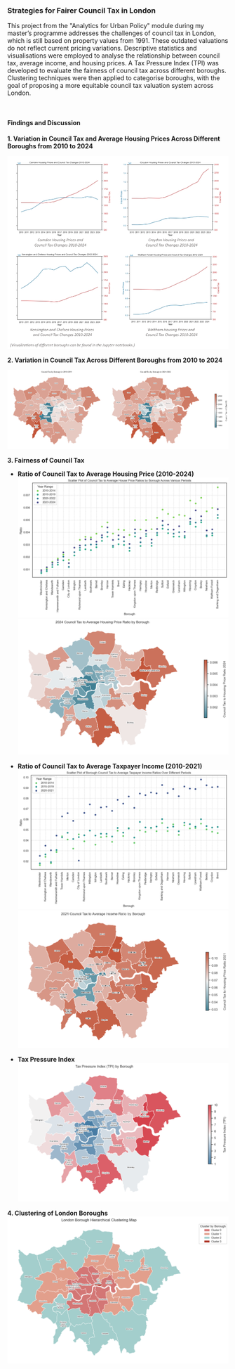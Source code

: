 ### Strategies for Fairer Council Tax in London
This project from the "Analytics for Urban Policy" module during my master’s programme addresses the challenges of council tax in London, which is still based on property values from 1991. These outdated valuations do not reflect current pricing variations. Descriptive statistics and visualisations were employed to analyse the relationship between council tax, average income, and housing prices. A Tax Pressure Index (TPI) was developed to evaluate the fairness of council tax across different boroughs. Clustering techniques were then applied to categorise boroughs, with the goal of proposing a more equitable council tax valuation system across London.

<br>

#### Findings and Discussion
**1. Variation in Council Tax and Average Housing Prices Across Different Boroughs from 2010 to 2024**  

![House Price and Council Tax Change 2010-2014](house_price_and_council_tax_change_2010_2014.jpg)

**2. Variation in Council Tax Across Different Boroughs from 2010 to 2024**  

![Council Tax by Borough in 2010-2024](council_tax_by_borough_in_1011_2425.png)

**3. Fairness of Council Tax**

  - **Ratio of Council Tax to Average Housing Price (2010-2024)**  
    ![Scatter Plot of Council Tax to Average House Price Ratios by Borough](scatter_plot_of_council_tax_to_average_house_price_ratios_by_borough.png)  
    ![2024 Council Tax to Average Housing Price Ratio by Borough](2024_council_tax_to_average_housing_price_ratio_by_borough.png)

  - **Ratio of Council Tax to Average Taxpayer Income (2010-2021)**  
    ![Scatter Plot of Borough Council Tax to Average Taxpayer Income Ratios](scatter_plot_of_borough_council_tax_to_average_taxpayer_income_ratios.png)  
    ![2021 Council Tax to Average Income Ratio by Borough](2021_council_tax_to_average_income_ratio_by_borough.png)

  - **Tax Pressure Index**  
    ![Tax Pressure Index by Borough](tax_pressure_index_by_borough.png)

**4. Clustering of London Boroughs**  
![Borough Hierarchical Clustering Map](borough_hierarchical_clustering_map.png)


